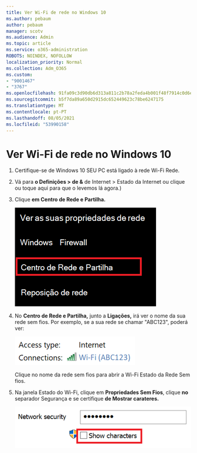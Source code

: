 ```yaml
---
title: Ver Wi-Fi de rede no Windows 10
ms.author: pebaum
author: pebaum
manager: scotv
ms.audience: Admin
ms.topic: article
ms.service: o365-administration
ROBOTS: NOINDEX, NOFOLLOW
localization_priority: Normal
ms.collection: Adm_O365
ms.custom:
- "9001467"
- "3767"
ms.openlocfilehash: 91fa09c3d90db6d313a811c2b78a2feda4b001f48f7914c0d6e2b81627400fbc
ms.sourcegitcommit: b5f7da89a650d2915dc652449623c78be6247175
ms.translationtype: MT
ms.contentlocale: pt-PT
ms.lasthandoff: 08/05/2021
ms.locfileid: "53990158"
---
```

# <a name="view-wi-fi-network-password-in-windows-10"></a>Ver Wi-Fi de rede no Windows 10

1. Certifique-se de Windows 10 SEU PC está ligado à rede Wi-Fi Rede.

2. Vá para **o Definições > de &** de Internet > Estado da [](ms-settings:network?activationSource=GetHelp) Internet ou clique ou toque aqui para que o levemos lá agora.)

3. Clique **em Centro de Rede e Partilha.**

    ![Centro de Rede e Partilha.](media/network-sharing-center.png)

4. No **Centro de Rede e Partilha,** junto a **Ligações,** irá ver o nome da sua rede sem fios. Por exemplo, se a sua rede se chamar "ABC123", poderá ver:

    ![Ligações de rede.](media/network-connections.png)

    Clique no nome da rede sem fios para abrir a Wi-Fi Estado da Rede Sem fios. 

5. Na janela Estado do Wi-Fi, clique em **Propriedades Sem Fios**, clique **no** separador Segurança e se certifique **de Mostrar carateres.**

    ![Mostrar os Wi-Fi de palavra-passe.](media/show-password-characters.png)

